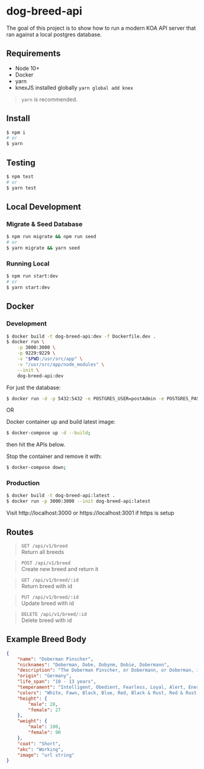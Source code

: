 # dog-breed-api

The goal of this project is to show how to run a modern KOA API server that ran against a local postgres database.

## Requirements

- Node 10+
- Docker
- yarn
- knexJS installed globally `yarn global add knex`

> `yarn` is recommended.

## Install

```zsh
$ npm i
# or
$ yarn
```

## Testing

```zsh
$ npm test
# or
$ yarn test
```

## Local Development

### Migrate & Seed Database

```zsh
$ npm run migrate && npm run seed
# or
$ yarn migrate && yarn seed
```

### Running Local

```zsh
$ npm run start:dev
# or
$ yarn start:dev
```

## Docker

### Development

```zsh
$ docker build -t dog-breed-api:dev -f Dockerfile.dev .
$ docker run \
    -p 3000:3000 \
    -p 9229:9229 \
    -v "$PWD:/usr/src/app" \
    -v "/usr/src/app/node_modules" \
    --init \
    dog-breed-api:dev
```

For just the database:
```zsh
$ docker run -d -p 5432:5432 -e POSTGRES_USER=postAdmin -e POSTGRES_PASSWORD=8P69RoDj10KJF8LS -e POSTGRES_DB=dog-breeds-api postgres:latest
```

OR

Docker container up and build latest image:
```zsh
$ docker-compose up -d --build;
```

then hit the APIs below.


Stop the container and remove it with:
```zsh
$ docker-compose down;
```

### Production

```zsh
$ docker build -t dog-breed-api:latest .
$ docker run -p 3000:3000 --init dog-breed-api:latest
```
Visit http://localhost:3000 or https://localhost:3001 if https is setup

## Routes

> `GET /api/v1/breed`\
> Return all breeds

> `POST /api/v1/breed`\
>Create new breed and return it

> `GET /api/v1/breed/:id`\
>Return breed with id

> `PUT /api/v1/breed/:id`\
> Update breed with id

> `DELETE /api/v1/breed/:id`\
> Delete breed with id

## Example Breed Body

```json
{
    "name": "Doberman Pinscher",
    "nicknames": "Doberman, Dobe, Dobynm, Dobie, Dobermann",
    "description": "The Doberman Pinscher, or Dobermann, or Doberman, is a medium-large breed of domestic dog originally developed around 1890 by Karl Friedrich Louis Dobermann, a tax collector from Germany.",
    "origin": "Germany",
    "life_span": "10 - 13 years",
    "temperament": "Intelligent, Obedient, Fearless, Loyal, Alert, Energetic, Confident",
    "colors": "White, Fawn, Black, Blue, Red, Black & Rust, Red & Rust, Blue & Rust, Fawn & Rust",
    "height": {
        "male": 28,
        "female": 27
    },
    "weight": {
        "male": 100,
        "female": 90
    },
    "coat": "Short",
    "akc": "Working",
    "image": "url string"
}
```